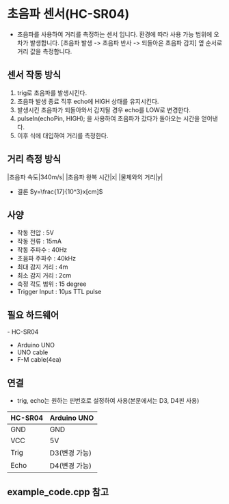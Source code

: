 ﻿# 초음파 센서(HC-SR04)
- ﻿초음파를 사용하여 거리를 측정하는 센서 입니다. 환경에 따라 사용 가능 범위에 오차가 발생합니다.
[초음파 발생 -> 초음파 반사 -> 되돌아온 초음파 감지] 옆 순서로 거리 값을 측정합니다.

## 센서 작동 방식
1. ﻿trig로 초음파를 발생시킨다.
1. 초음파 발생 종료 직후 echo에 HIGH 상태를 유지시킨다.
1. 발생시킨 초음파가 되돌아와서 감지될 경우 echo를 LOW로 변경한다.
1. pulseIn(echoPin, HIGH); 을 사용하여 초음파가 갔다가 돌아오는 시간을 얻어낸다.
1. 이후 식에 대입하여 거리를 측정한다.

## 거리 측정 방식
|초음파 속도|340m/s|
|초음파 왕복 시간|x|
|물체와의 거리|y|

- 결론
	$y=\frac{17}{10^3}x[cm]$

## 사양﻿
- 작동 전압 : 5V
- 작동 전류 : 15mA
- 작동 주파수 : 40Hz
- 초음파 주파수 : 40kHz
- 최대 감지 거리 : 4m
- 최소 감지 거리 : 2cm
- 측정 각도 범위 : 15 degree
- Trigger Input : 10µs TTL pulse

## 필요 하드웨어
﻿- HC-SR04
- Arduino UNO
- UNO cable
- F-M cable(4ea)

## 연결
- trig, echo는 원하는 핀번호로 설정하여 사용(본문에서는 D3, D4핀 사용)

|HC-SR04|Arduino UNO|
|--|--|
|GND|GND|
|VCC|5V|
|Trig|D3(변경 가능)|
|Echo|D4(변경 가능)|

## example_code.cpp 참고